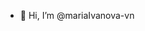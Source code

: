 - 👋 Hi, I’m @mariaIvanova-vn


<!---
mariaIvanova-vn/mariaIvanova-vn is a ✨ special ✨ repository because its `README.md` (this file) appears on your GitHub profile.
You can click the Preview link to take a look at your changes.
--->
